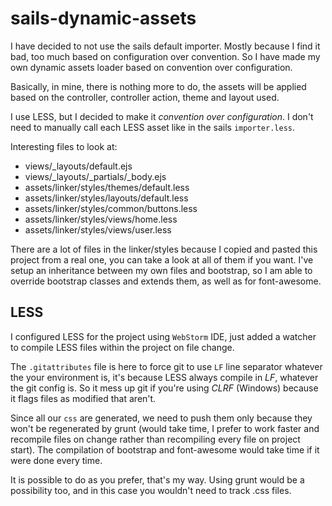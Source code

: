 # sails-dynamic-assets

I have decided to not use the sails default importer. Mostly because I find it bad, too much based on configuration over convention. So I have made my own dynamic assets loader based on convention over configuration.

Basically, in mine, there is nothing more to do, the assets will be applied based on the controller, controller action, theme and layout used.

I use LESS, but I decided to make it *convention over configuration*. I don't need to manually call each LESS asset like in the sails `importer.less`.

Interesting files to look at:

- views/_layouts/default.ejs
- views/_layouts/_partials/_body.ejs
- assets/linker/styles/themes/default.less
- assets/linker/styles/layouts/default.less
- assets/linker/styles/common/buttons.less
- assets/linker/styles/views/home.less
- assets/linker/styles/views/user.less

There are a lot of files in the linker/styles because I copied and pasted this project from a real one, you can take a look at all of them if you want.
I've setup an inheritance between my own files and bootstrap, so I am able to override bootstrap classes and extends them, as well as for font-awesome.

## LESS
I configured LESS for the project using `WebStorm` IDE, just added a watcher to compile LESS files within the project on file change.

The `.gitattributes` file is here to force git to use `LF` line separator whatever the your environment is, it's because LESS always compile in *LF*, whatever the git config is.
So it mess up git if you're using *CLRF* (Windows) because it flags files as modified that aren't.

Since all our `css` are generated, we need to push them only because they won't be regenerated by grunt (would take time,
I prefer to work faster and recompile files on change rather than recompiling every file on project start).
The compilation of bootstrap and font-awesome would take time if it were done every time.

It is possible to do as you prefer, that's my way. Using grunt would be a possibility too, and in this case you wouldn't need to track .css files.

